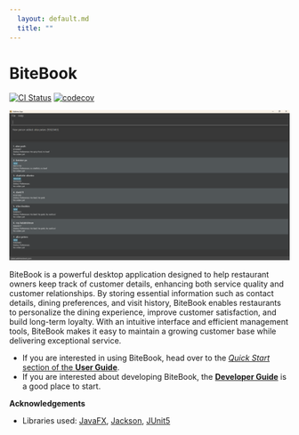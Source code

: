 ```yaml
---
  layout: default.md
  title: ""
---
```


# BiteBook

[![CI Status](https://github.com/se-edu/addressbook-level3/workflows/Java%20CI/badge.svg)](https://github.com/se-edu/addressbook-level3/actions)
[![codecov](https://codecov.io/gh/se-edu/addressbook-level3/branch/master/graph/badge.svg)](https://codecov.io/gh/se-edu/addressbook-level3)

![Ui](images/newUi.png)

BiteBook is a powerful desktop application designed to help restaurant owners keep 
track of customer details, enhancing both service quality and customer relationships. 
By storing essential information such as contact details, dining preferences, and visit history, 
BiteBook enables restaurants to personalize the dining experience, improve customer satisfaction, 
and build long-term loyalty. With an intuitive interface and efficient management tools, 
BiteBook makes it easy to maintain a growing customer base while delivering exceptional service.
* If you are interested in using BiteBook, head over to the [_Quick Start_ section of the **User Guide**](UserGuide.html#quick-start).
* If you are interested about developing BiteBook, the [**Developer Guide**](DeveloperGuide.html) is a good place to start.


**Acknowledgements**

* Libraries used: [JavaFX](https://openjfx.io/), [Jackson](https://github.com/FasterXML/jackson), [JUnit5](https://github.com/junit-team/junit5)
